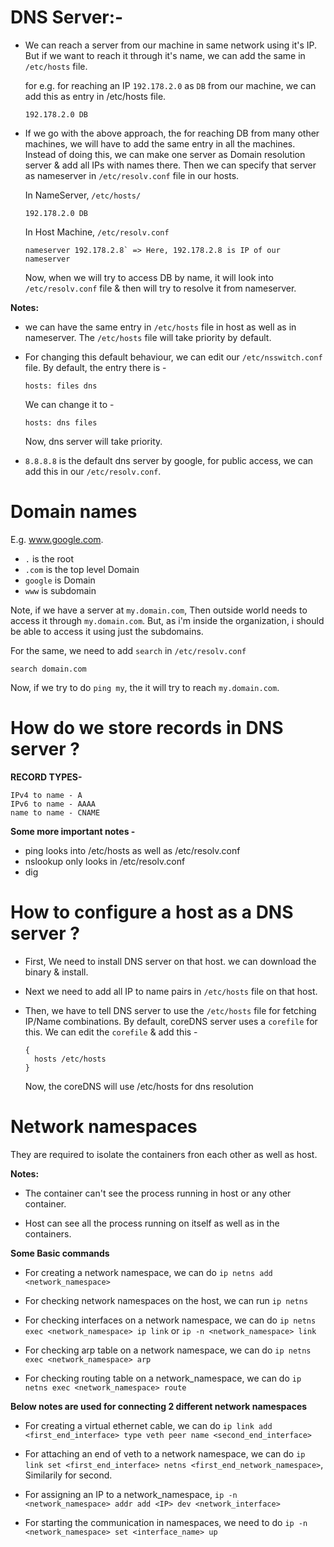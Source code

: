 # DNS Server:-

- We can reach a server from our machine in same network using it's IP. But if we want to reach it through it's name, we can add the same in `/etc/hosts` file.

  for e.g. for reaching an IP `192.178.2.0` as `DB` from our machine, we can add this as entry in /etc/hosts file.

  ```
  192.178.2.0 DB
  ```

- If we go with the above approach, the for reaching DB from many other machines, we will have to add the same entry in all the machines. Instead of doing this,
  we can make one server as Domain resolution server & add all IPs with names there. Then we can specify that server as nameserver in `/etc/resolv.conf` file in our hosts.

  In NameServer, `/etc/hosts/`

  ```
  192.178.2.0 DB
  ```

  In Host Machine, `/etc/resolv.conf`

  ```
  nameserver 192.178.2.8` => Here, 192.178.2.8 is IP of our nameserver
  ```

  Now, when we will try to access DB by name, it will look into `/etc/resolv.conf` file & then will try to resolve it from nameserver.

**Notes:**

- we can have the same entry in `/etc/hosts` file in host as well as in nameserver. The `/etc/hosts` file will take priority by default.
- For changing this default behaviour, we can edit our `/etc/nsswitch.conf` file.
  By default, the entry there is -

  ```
  hosts: files dns
  ```

  We can change it to -

  ```
  hosts: dns files
  ```

  Now, dns server will take priority.

- `8.8.8.8` is the default dns server by google, for public access, we can add this in our `/etc/resolv.conf`.

# Domain names

E.g. www.google.com.

- `.` is the root
- `.com` is the top level Domain
- `google` is Domain
- `www` is subdomain

Note, if we have a server at `my.domain.com`, Then outside world needs to access it through `my.domain.com`. But, as i'm inside the organization, i should be able to access it using just the subdomains.

For the same, we need to add `search` in `/etc/resolv.conf`

```
search domain.com
```

Now, if we try to do `ping my`, the it will try to reach `my.domain.com`.

# How do we store records in DNS server ?

**RECORD TYPES-**

```
IPv4 to name - A
IPv6 to name - AAAA
name to name - CNAME
```

**Some more important notes -**

- ping looks into /etc/hosts as well as /etc/resolv.conf
- nslookup only looks in /etc/resolv.conf
- dig

# How to configure a host as a DNS server ?

- First, We need to install DNS server on that host. we can download the binary & install.

- Next we need to add all IP to name pairs in `/etc/hosts` file on that host.
- Then, we have to tell DNS server to use the `/etc/hosts` file for fetching IP/Name combinations.
  By default, coreDNS server uses a `corefile` for this.
  We can edit the `corefile` & add this -
  ```
  {
    hosts /etc/hosts
  }
  ```
  Now, the coreDNS will use /etc/hosts for dns resolution

# Network namespaces

They are required to isolate the containers fron each other as well as host.

**Notes:**

- The container can't see the process running in host or any other container.

- Host can see all the process running on itself as well as in the containers.

**Some Basic commands**

- For creating a network namespace, we can do `ip netns add <network_namespace>`

- For checking network namespaces on the host, we can run `ip netns`

- For checking interfaces on a network namespace, we can do `ip netns exec <network_namespace> ip link` or `ip -n <network_namespace> link`

- For checking arp table on a network namespace, we can do `ip netns exec <network_namespace> arp`

- For checking routing table on a network_namespace, we can do `ip netns exec <network_namespace> route`

**Below notes are used for connecting 2 different network namespaces**

- For creating a virtual ethernet cable, we can do `ip link add <first_end_interface> type veth peer name <second_end_interface>`

- For attaching an end of veth to a network namespace, we can do `ip link set <first_end_interface> netns <first_end_network_namespace>`, Similarily for second.

- For assigning an IP to a network_namespace, `ip -n <network_namespace> addr add <IP> dev <network_interface>`

- For starting the communication in namespaces, we need to do `ip -n <network_namespace> set <interface_name> up`
